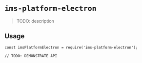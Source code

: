 # `ims-platform-electron`

> TODO: description

## Usage

```
const imsPlatformElectron = require('ims-platform-electron');

// TODO: DEMONSTRATE API
```
